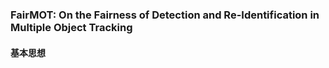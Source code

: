 ### FairMOT: On the Fairness of Detection and Re-Identification in Multiple Object Tracking

#### 基本思想

#### 

